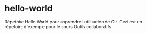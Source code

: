 # hello-world
Répetoire Hello World pour apprendre l'utilisation de Git.
Ceci est un répetoire d'exemple pour le cours Outils collaboratifs.
